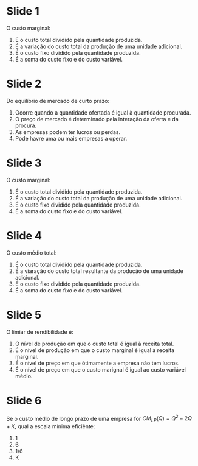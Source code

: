 # Slide 1

O custo marginal:

1) É o custo total dividido pela quantidade produzida.
2) É a variação do custo total da produção de uma unidade adicional.
3) É o custo fixo dividido pela quantidade produzida.
4) É a soma do custo fixo e do custo variável.

# Slide 2

Do equilíbrio de mercado de curto prazo:

1) Ocorre quando a quantidade ofertada é igual à quantidade procurada.
2) O preço de mercado é determinado pela interação da oferta e da procura.
3) As empresas podem ter lucros ou perdas.
4) Pode havre uma ou mais empresas a operar.

# Slide 3

O custo marginal:
1) É o custo total dividido pela quantidade produzida.
2) É a variação do custo total da produção de uma unidade adicional.
3) É o custo fixo dividido pela quantidade produzida.
4) É a soma do custo fixo e do custo variável.

# Slide 4

O custo médio total:
1) É o custo total dividido pela quantidade produzida.
2) É a viaração do custo total resultante da produção de uma unidade adicional.
3) É o custo fixo dividido pela quantidade produzida.
4) É a soma do custo fixo e do custo variável.

# Slide 5

O limiar de rendibilidade é:
1) O nível de produção em que o custo total é igual à receita total.
2) É o nível de produção em que o custo marginal é igual à receita marginal.
3) É o nível de preço em que ótimamente a empresa não tem lucros.
4) É o nível de preço em que o custo marignal é igual ao custo variável médio.

# Slide 6

Se o custo médio de longo prazo de uma empresa for $CM_{LP}(Q)=Q^2-2Q+K$, qual a escala mínima eficiênte:
1) 1
2) 6
3) 1/6
4) K